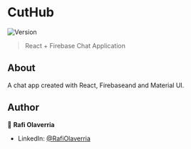 # CutHub

![Version](https://img.shields.io/badge/version-1.0.0-blue.svg?cacheSeconds=2592000)

> React + Firebase Chat Application

## About

A chat app created with React, Firebaseand and Material UI.

## Author

👤 **Rafi Olaverria**

- LinkedIn: [@RafiOlaverria](https://linkedin.com/in/RafiOlaverria)